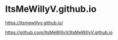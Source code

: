 # ItsMeWillyV.github.io

https://itsmewillyv.github.io/

https://github.com/ItsMeWillyV/ItsMeWillyV.github.io
